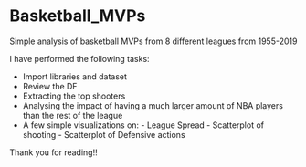 # Basketball_MVPs
Simple analysis of basketball MVPs from 8 different leagues from 1955-2019

I have performed the following tasks:
- Import libraries and dataset
- Review the DF
- Extracting the top shooters
- Analysing the impact of having a much larger amount of NBA players than the rest of the league
- A few simple visualizations on:
        - League Spread
        - Scatterplot of shooting
        - Scatterplot of Defensive actions

Thank you for reading!!

